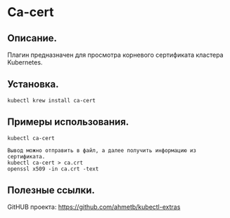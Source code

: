 # Ca-cert

## Описание.
Плагин предназначен для просмотра корневого сертификата кластера Kubernetes.

## Установка.
```
kubectl krew install ca-cert
```

## Примеры использования.
```
kubectl ca-cert

Вывод можно отправить в файл, а далее получить информацию из сертификата.
kubectl ca-cert > ca.crt
openssl x509 -in ca.crt -text
```

## Полезные ссылки.
GitHUB проекта: https://github.com/ahmetb/kubectl-extras
